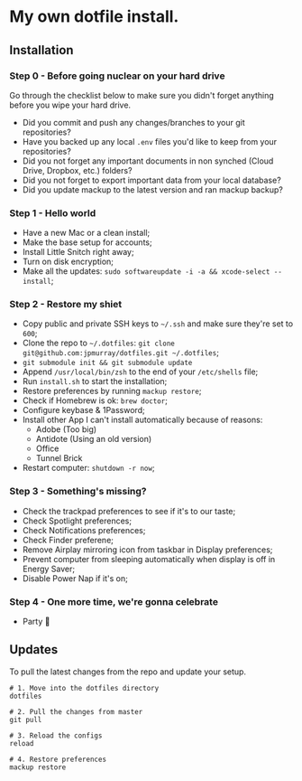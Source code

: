 # My own dotfile install.

## Installation
### Step 0 - Before going nuclear on your hard drive
Go through the checklist below to make sure you didn't forget anything before you wipe your hard drive.

- Did you commit and push any changes/branches to your git repositories?
- Have you backed up any local `.env` files you'd like to keep from your repositories?
- Did you not forget any important documents in non synched (Cloud Drive, Dropbox, etc.) folders?
- Did you not forget to export important data from your local database?
- Did you update mackup to the latest version and ran mackup backup?

### Step 1 - Hello world

- Have a new Mac or a clean install;
- Make the base setup for accounts;
- Install Little Snitch right away;
- Turn on disk encryption;
- Make all the updates: `sudo softwareupdate -i -a && xcode-select --install`;

### Step 2 - Restore my shiet

- Copy public and private SSH keys to `~/.ssh` and make sure they're set to `600`;
- Clone the repo to `~/.dotfiles`: `git clone git@github.com:jpmurray/dotfiles.git ~/.dotfiles`;
- `git submodule init && git submodule update`
- Append `/usr/local/bin/zsh` to the end of your `/etc/shells` file;
- Run `install.sh` to start the installation;
- Restore preferences by running `mackup restore`;
- Check if Homebrew is ok: `brew doctor`;
- Configure keybase & 1Password;
- Install other App I can't install automatically because of reasons:
	- Adobe (Too big)
	- Antidote (Using an old version)	
	- Office
	- Tunnel Brick
- Restart computer: `shutdown -r now`;

### Step 3 - Something's missing?

- Check the trackpad preferences to see if it's to our taste;
- Check Spotlight preferences;
- Check Notifications preferences;
- Check Finder preferene;
- Remove Airplay mirroring icon from taskbar in Display preferences;
- Prevent computer from sleeping automatically when display is off in Energy Saver;
- Disable Power Nap if it's on;

### Step 4 - One more time, we're gonna celebrate

- Party 🎉

## Updates
To pull the latest changes from the repo and update your setup.

```
# 1. Move into the dotfiles directory
dotfiles

# 2. Pull the changes from master
git pull

# 3. Reload the configs
reload

# 4. Restore preferences
mackup restore
```